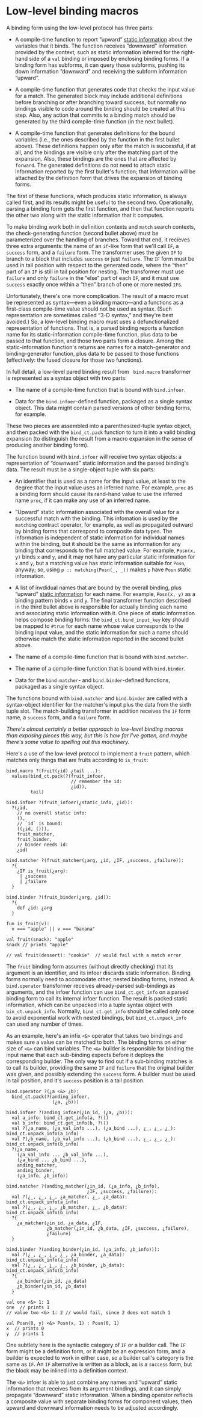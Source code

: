 # Low-level binding macros

A binding form using the low-level protocol has three parts:

 * A compile-time function to report ”upward” [static
   information](static-info.md) about the variables that it binds. The
   function receives ”downward” information provided by the context,
   such as static information inferred for the right-hand side of a
   `val` binding or imposed by enclosing binding forms. If a binding
   form has subforms, it can query those subforms, pushing its down
   information ”downward” and receiving the subform information
   ”upward”.

 * A compile-time function that generates code that checks the input
   value for a match. The generated block may include additional
   definitions before branching or after branching toward success, but
   normally no bindings visible to code around the binding should be
   created at this step. Also, any action that commits to a binding
   match should be generated by the third compile-time function (in
   the next bullet).

 * A compile-time function that generates definitions for the bound
   variables (i.e., the ones described by the function in the first
   bullet above). These definitions happen only after the match is
   successful, if at all, and the bindings are visible only after the
   matching part of the expansion. Also, these bindings are the ones
   that are affected by `forward`. The generated definitions do not
   need to attach static information reported by the first bullet's
   function; that information will be attached by the definition form
   that drives the expansion of binding forms.

The first of these functions, which produces static information, is
always called first, and its results might be useful to the second
two. Operationally, parsing a binding form gets the first function,
and then that function reports the other two along with the static
information that it computes.

To make binding work both in definition contexts and `match` search
contexts, the check-generating function (second bullet above) must be
parameterized over the handling of branches. Toward that end, it
recieves three extra arguments: the name of an `if`-like form that
we'll call `IF`, a `success` form, and a `failure` form. The
transformer uses the given `IF` to branch to a block that includes
`success` or just `failure`. The `IF` form must be used in tail
position with respect to the generated code, where the “then” part of
an `IF` is still in tail position for nesting. The transformer must
use `failure` and only `failure` in the “else” part of each `IF`, and
it must use `success` exactly once within a “then” branch of one or
more nested `IF`s.

Unfortunately, there's one more complication. The result of a macro
must be represented as syntax—even a binding macro—and a functions as
a first-class compile-time value should not be used as syntax. (Such
representation are sometimes called “3-D syntax,” and they're best
avoided.) So, a low-level binding macro must uses a defunctionalized
representation of functions. That is, a parsed binding reports a
function name for its static-information compile-time function, plus
data to be passed to that function, and those two parts form a
closure. Among the static-information function's returns are names for
a match-generator and binding-generator function, plus data to be
passed to those functions (effectively: the fused closure for those
two functions).

In full detail, a low-level pared binding result from ` bind.macro`
transformer is represented as a syntax object with two parts:

 * The name of a compile-time function that is bound with
   `bind.infoer`.

 * Data for the `bind.infoer`-defined function, packaged as a single
   syntax object. This data might contain parsed versions of other
   binding forms, for example.

These two pieces are assembled into a parenthesized-tuple syntax
object, and then packed with the `bind_ct.pack` function to turn it
into a valid binding expansion (to distinguish the result from a macro
expansion in the sense of producing another binding form).

The function bound with `bind.infoer` will receive two syntax objects:
a representation of “downward” static information and the parsed
binding's data. The result must be a single-object tuple with six
parts:

 * An identifier that is used as a name for the input value, at least
   to the degree that the input value uses an inferred name. For
   example, `proc` as a binding form should cause its rand-hand value
   to use the inferred name `proc`, if it can make any use of an
   inferred name.

 * ”Upward” static information associated with the overall value for a
   successful match with the binding. This infomation is used by the
   `matching` contract operator, for example, as well as propagated
   outward by binding forms that correspond to composite data types.
   The information is independent of static information for individual
   names within the binding, but it should be the same as information
   for any binding that corresponds to the full matched value. For
   example, `Posn(x, y)` binds `x` and `y`, and it may not have any
   particular static information for `x` and `y`, but a matching value
   has static information suitable for `Posn`, anyway; so, using `p ::
   matching(Posn(_, _))` makes `p` have `Posn` static information.

 * A list of invdidual names that are bound by the overall binding,
   plus ”upward” [static information](static-info.md) for each name.
   For example, `Posn(x, y)` as a binding pattern binds `x` and `y`.
   The final transformer function described in the third bullet above
   is responsible for actually binding each name and associating
   static information with it. One piece of static information helps
   compose binding forms: the `bind_ct.bind_input_key` key should be
   mapped to `#true` for each name whose value corresponds to the
   binding input value, and the static information for such a name
   should otherwise match the static information reported in the
   second bullet above.

 * The name of a compile-time function that is bound with
   `bind.matcher`.

 * The name of a compile-time function that is bound with
   `bind.binder`.

 * Data for the `bind.matcher`- and `bind.binder`-defined functions,
   packaged as a single syntax object.

The functions bound with `bind.matcher` and `bind.binder` are called
with a syntax-object identifier for the matcher's input plus the data
from the sixth tuple slot. The match-building transformer in addition
receives the `IF` form name, a `success` form, and a `failure` form.

_There's almost certainly a better approach to low-level binding
macros than exposing pieces this way, but this is how far I've gotten,
and maybe there's some value to spelling out this machinery._

Here's a use of the low-level protocol to implement a `fruit` pattern,
which matches only things that are fruits according to `is_fruit`:

```
bind.macro ?(fruit(¿id) ¿tail ...):
  values(bind_ct.pack(?(fruit_infoer,
                        // remember the id:
                        ¿id)),
         tail)

bind.infoer ?(fruit_infoer(¿static_info, ¿id)):
  ?(¿id,
    // no overall static info:
    (),
    // `id` is bound:
    ((¿id, ())),
    fruit_matcher,
    fruit_binder,
    // binder needs id:
    ¿id)

bind.matcher ?(fruit_matcher(¿arg, ¿id, ¿IF, ¿success, ¿failure)):
  ?{
    ¿IF is_fruit(¿arg):
     | ¿success
     | ¿failure
  }

bind.binder ?(fruit_binder(¿arg, ¿id)):
  ?{
    def ¿id: ¿arg
  }

fun is_fruit(v):
  v === "apple" || v === "banana"

val fruit(snack): "apple"
snack // prints "apple"

// val fruit(dessert): "cookie"  // would fail with a match error
```

The `fruit` binding form assumes (without directly checking) that its
argument is an identifier, and its infoer discards static information.
Binding forms normally need to accomodate other, nested binding forms,
instead. A `bind.operator` transformer receives already-parsed
sub-bindings as arguments, and the infoer function can use
`bind_ct.get_info` on a parsed binding form to call its internal
infoer function. The result is packed static information, which can be
unpacked into a tuple syntax object with `bin_ct.unpack_info`.
Normally, `bind_ct.get_info` should be called only once to avoid
exponential work with nested bindings, but `bind_ct.unpack_info` can
used any number of times.

As an example, here's an infix `<&>` operator that takes two bindings
and makes sure a value can be matched to both. The binding forms on
either size of `<&>` can bind variables. The `<&>` builder is
responsible for binding the input name that each sub-binding expects
before it deploys the corresponding builder. The only way to find out
if a sub-binding matches is to call its builder, providing the same
`IF` and `failure` that the original builder was given, and possibly
extending the `success` form. A builder must be used in tail position,
and it's `success` position is a tail position.

```
bind.operator ?(¿a <&> ¿b):
  bind_ct.pack(?(anding_infoer,
                 (¿a, ¿b)))
  
bind.infoer ?(anding_infoer(¿in_id, (¿a, ¿b))):
  val a_info: bind_ct.get_info(a, ?())
  val b_info: bind_ct.get_info(b, ?())
  val ?(¿a_name, (¿a_val_info ...), (¿a_bind ...), ¿_, ¿_, ¿_): bind_ct.unpack_info(a_info)
  val ?(¿b_name, (¿b_val_info ...), (¿b_bind ...), ¿_, ¿_, ¿_): bind_ct.unpack_info(b_info)
  ?(¿a_name,
    (¿a_val_info ... ¿b_val_info ...),
    (¿a_bind ... ¿b_bind ...),
    anding_matcher,
    anding_binder,
    (¿a_info, ¿b_info))

bind.matcher ?(anding_matcher(¿in_id, (¿a_info, ¿b_info),
                              ¿IF, ¿success, ¿failure)):
  val ?(¿_, ¿_, ¿_, ¿a_matcher, ¿_, ¿a_data): bind_ct.unpack_info(a_info)
  val ?(¿_, ¿_, ¿_, ¿b_matcher, ¿_, ¿b_data): bind_ct.unpack_info(b_info)
  ?{
    ¿a_matcher(¿in_id, ¿a_data, ¿IF,
               ¿b_matcher(¿in_id, ¿b_data, ¿IF, ¿success, ¿failure),
               ¿failure)
  }

bind.binder ?(anding_binder(¿in_id, (¿a_info, ¿b_info))):
  val ?(¿_, ¿_, ¿_, ¿_, ¿a_binder, ¿a_data): bind_ct.unpack_info(a_info)
  val ?(¿_, ¿_, ¿_, ¿_, ¿b_binder, ¿b_data): bind_ct.unpack_info(b_info)
  ?{
    ¿a_binder(¿in_id, ¿a_data)
    ¿b_binder(¿in_id, ¿b_data)
  }

val one <&> 1: 1
one  // prints 1
// value two <&> 1: 2 // would fail, since 2 does not match 1

val Posn(0, y) <&> Posn(x, 1) : Posn(0, 1)
x  // prints 0
y  // prints 1
```

One subtlety here is the syntactic category of `IF` or a builder call.
The `IF` form might be a definition form, or it might be an expression
form, and a builder is expected to work in either case, so a builder
call's category is the same as `IF`. An `IF` alternative is written as
a block, as is a `success` form, but the block may be inlined into a
definition context.

The `<&>` infoer is able to just combine any names and “upward” static
information that receives from its argument bindings, and it can
simply propagate ”downward” static information. When a binding
operator reflects a composite value with separate binding forms for
component values, then upward and downward information needs to be
adjusted accordingly.
